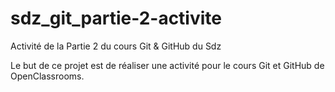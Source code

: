 # sdz_git_partie-2-activite
Activité de la Partie 2 du cours Git &amp; GitHub du Sdz

Le but de ce projet est de réaliser une activité pour le cours Git et GitHub de OpenClassrooms.